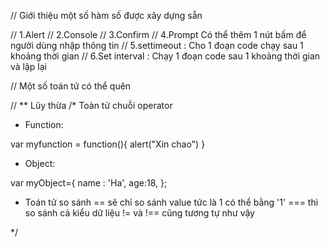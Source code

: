 // Giới thiệu một số hàm số được xây dựng sẵn

//     1.Alert
//     2.Console 
//     3.Confirm
//     4.Prompt Có thể thêm 1 nút bấm để người dùng nhập thông tin
//     5.settimeout : Cho 1 đoạn code chạy sau 1 khoảng thời gian
//     6.Set interval : Chạy 1 đoạn code sau 1 khoảng thời gian và lập lại

// Một số toán tử có thể quên

// ** Lũy thừa
/*
Toàn tử chuỗi operator

- Function: 

 var myfunction = function(){
    alert("Xin chao")
 }

- Object:

 var myObject={
    name : 'Ha',
    age:18,
 };

- Toán tử so sánh
== sẽ chỉ so sánh value tức là 1 có thể bằng '1'
=== thì so sánh cả kiểu dữ liệu
!= và !== cũng tương tự như vậy



*/ 